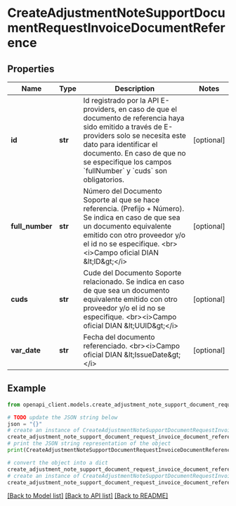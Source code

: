 # CreateAdjustmentNoteSupportDocumentRequestInvoiceDocumentReference


## Properties

Name | Type | Description | Notes
------------ | ------------- | ------------- | -------------
**id** | **str** | Id registrado por la API E-providers, en caso de que el documento de referencia haya sido emitido a través de E-providers solo se necesita este dato para identificar el documento. En caso de que no se especifique los campos &#x60;fullNumber&#x60; y &#x60;cuds&#x60; son obligatorios. | [optional] 
**full_number** | **str** | Número del Documento Soporte al que se hace referencia. (Prefijo + Número). Se indica en caso de que sea un documento equivalente emitido con otro proveedor y/o el id no se especifique. &lt;br&gt;&lt;i&gt;Campo oficial DIAN &amp;lt;ID&amp;gt;&lt;/i&gt; | [optional] 
**cuds** | **str** | Cude del Documento Soporte relacionado. Se indica en caso de que sea un documento equivalente emitido con otro proveedor y/o el id no se especifique. &lt;br&gt;&lt;i&gt;Campo oficial DIAN &amp;lt;UUID&amp;gt;&lt;/i&gt; | [optional] 
**var_date** | **str** | Fecha del documento referenciado. &lt;br&gt;&lt;i&gt;Campo oficial DIAN &amp;lt;IssueDate&amp;gt;&lt;/i&gt; | [optional] 

## Example

```python
from openapi_client.models.create_adjustment_note_support_document_request_invoice_document_reference import CreateAdjustmentNoteSupportDocumentRequestInvoiceDocumentReference

# TODO update the JSON string below
json = "{}"
# create an instance of CreateAdjustmentNoteSupportDocumentRequestInvoiceDocumentReference from a JSON string
create_adjustment_note_support_document_request_invoice_document_reference_instance = CreateAdjustmentNoteSupportDocumentRequestInvoiceDocumentReference.from_json(json)
# print the JSON string representation of the object
print(CreateAdjustmentNoteSupportDocumentRequestInvoiceDocumentReference.to_json())

# convert the object into a dict
create_adjustment_note_support_document_request_invoice_document_reference_dict = create_adjustment_note_support_document_request_invoice_document_reference_instance.to_dict()
# create an instance of CreateAdjustmentNoteSupportDocumentRequestInvoiceDocumentReference from a dict
create_adjustment_note_support_document_request_invoice_document_reference_from_dict = CreateAdjustmentNoteSupportDocumentRequestInvoiceDocumentReference.from_dict(create_adjustment_note_support_document_request_invoice_document_reference_dict)
```
[[Back to Model list]](../README.md#documentation-for-models) [[Back to API list]](../README.md#documentation-for-api-endpoints) [[Back to README]](../README.md)


